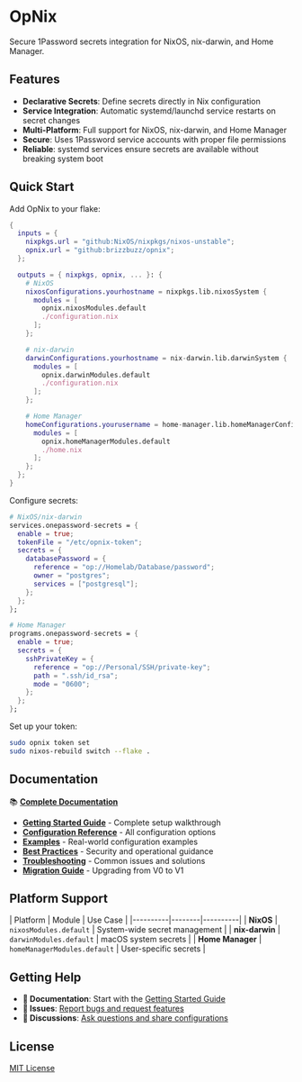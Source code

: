 # OpNix

Secure 1Password secrets integration for NixOS, nix-darwin, and Home Manager.

## Features

- **Declarative Secrets**: Define secrets directly in Nix configuration
- **Service Integration**: Automatic systemd/launchd service restarts on secret changes
- **Multi-Platform**: Full support for NixOS, nix-darwin, and Home Manager
- **Secure**: Uses 1Password service accounts with proper file permissions
- **Reliable**: systemd services ensure secrets are available without breaking system boot

## Quick Start

Add OpNix to your flake:

```nix
{
  inputs = {
    nixpkgs.url = "github:NixOS/nixpkgs/nixos-unstable";
    opnix.url = "github:brizzbuzz/opnix";
  };

  outputs = { nixpkgs, opnix, ... }: {
    # NixOS
    nixosConfigurations.yourhostname = nixpkgs.lib.nixosSystem {
      modules = [
        opnix.nixosModules.default
        ./configuration.nix
      ];
    };

    # nix-darwin
    darwinConfigurations.yourhostname = nix-darwin.lib.darwinSystem {
      modules = [
        opnix.darwinModules.default
        ./configuration.nix
      ];
    };

    # Home Manager
    homeConfigurations.yourusername = home-manager.lib.homeManagerConfiguration {
      modules = [
        opnix.homeManagerModules.default
        ./home.nix
      ];
    };
  };
}
```

Configure secrets:

```nix
# NixOS/nix-darwin
services.onepassword-secrets = {
  enable = true;
  tokenFile = "/etc/opnix-token";
  secrets = {
    databasePassword = {
      reference = "op://Homelab/Database/password";
      owner = "postgres";
      services = ["postgresql"];
    };
  };
};

# Home Manager
programs.onepassword-secrets = {
  enable = true;
  secrets = {
    sshPrivateKey = {
      reference = "op://Personal/SSH/private-key";
      path = ".ssh/id_rsa";
      mode = "0600";
    };
  };
};
```

Set up your token:

```bash
sudo opnix token set
sudo nixos-rebuild switch --flake .
```

## Documentation

📚 **[Complete Documentation](./docs/README.md)**

- **[Getting Started Guide](./docs/getting-started.md)** - Complete setup walkthrough
- **[Configuration Reference](./docs/configuration-reference.md)** - All configuration options
- **[Examples](./docs/examples/)** - Real-world configuration examples
- **[Best Practices](./docs/best-practices.md)** - Security and operational guidance
- **[Troubleshooting](./docs/troubleshooting.md)** - Common issues and solutions
- **[Migration Guide](./docs/migration-guide.md)** - Upgrading from V0 to V1

## Platform Support

| Platform | Module
 | Use Case |
|----------|--------|----------|
| **NixOS** | `nixosModules.default` | System-wide secret management |
| **nix-darwin** | `darwinModules.default` | macOS system secrets |
| **Home Manager** | `homeManagerModules.default` | User-specific secrets |

## Getting Help

- **📖 Documentation**: Start with the [Getting Started Guide](./docs/getting-started.md)
- **🐛 Issues**: [Report bugs and request features](https://github.com/brizzbuzz/opnix/issues)
- **💬 Discussions**: [Ask questions and share configurations](https://github.com/brizzbuzz/opnix/discussions)

## License

[MIT License](LICENSE)